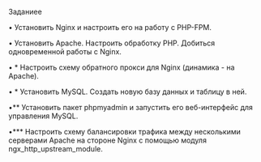 Заданиеe 

• Установить Nginx и настроить его на работу с PHP-FPM.

• Установить Apache. Настроить обработку PHP. Добиться одновременной работы с Nginx.

• * Настроить схему обратного прокси для Nginx (динамика - на Apache).

• * Установить MySQL. Создать новую базу данных и таблицу в ней.

•** Установить пакет phpmyadmin и запустить его веб-интерфейс для управления MySQL.

•*** Настроить схему балансировки трафика между несколькими серверами Apache на стороне Nginx с помощью модуля ngx_http_upstream_module.
